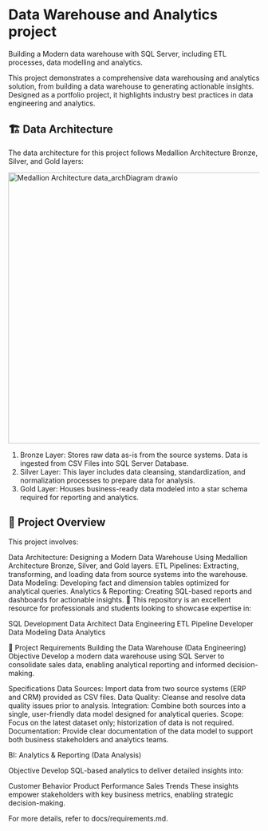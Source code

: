 # Data Warehouse and Analytics project


Building a Modern data warehouse with SQL Server,  including ETL processes, data modelling and analytics. 

This project demonstrates a comprehensive data warehousing and analytics solution, from building a data warehouse to generating actionable insights. Designed as a portfolio project, it highlights industry best practices in data engineering and analytics.


## 🏗️ Data Architecture
The data architecture for this project follows Medallion Architecture Bronze, Silver, and Gold layers:


<img width="755" height="543" alt="Medallion Architecture data_archDiagram drawio" src="https://github.com/user-attachments/assets/e48b364c-6add-4926-98c7-d13b1ed81712" />


  1. Bronze Layer: Stores raw data as-is from the source systems. Data is ingested from CSV Files into SQL Server Database.
  2. Silver Layer: This layer includes data cleansing, standardization, and normalization processes to prepare data for analysis.
  3. Gold Layer: Houses business-ready data modeled into a star schema required for reporting and analytics.

## 📖 Project Overview
This project involves:

Data Architecture: Designing a Modern Data Warehouse Using Medallion Architecture Bronze, Silver, and Gold layers.
ETL Pipelines: Extracting, transforming, and loading data from source systems into the warehouse.
Data Modeling: Developing fact and dimension tables optimized for analytical queries.
Analytics & Reporting: Creating SQL-based reports and dashboards for actionable insights.
🎯 This repository is an excellent resource for professionals and students looking to showcase expertise in:

SQL Development
Data Architect
Data Engineering
ETL Pipeline Developer
Data Modeling
Data Analytics

🚀 Project Requirements
Building the Data Warehouse (Data Engineering)
Objective
Develop a modern data warehouse using SQL Server to consolidate sales data, enabling analytical reporting and informed decision-making.

Specifications
Data Sources: Import data from two source systems (ERP and CRM) provided as CSV files.
Data Quality: Cleanse and resolve data quality issues prior to analysis.
Integration: Combine both sources into a single, user-friendly data model designed for analytical queries.
Scope: Focus on the latest dataset only; historization of data is not required.
Documentation: Provide clear documentation of the data model to support both business stakeholders and analytics teams.

BI: Analytics & Reporting (Data Analysis)

Objective
Develop SQL-based analytics to deliver detailed insights into:

Customer Behavior
Product Performance
Sales Trends
These insights empower stakeholders with key business metrics, enabling strategic decision-making.

For more details, refer to docs/requirements.md.
